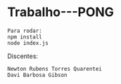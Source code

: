 # Trabalho---PONG
```
Para rodar:
npm install
node index.js
```
Discentes:
```
Newton Rubens Torres Quarentei
Davi Barbosa Gibson
```
